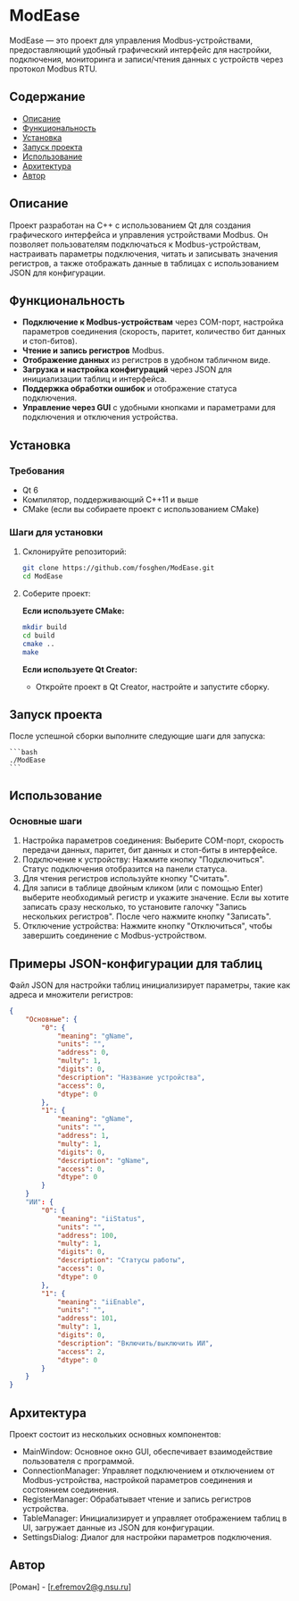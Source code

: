 # ModEase

ModEase — это проект для управления Modbus-устройствами, предоставляющий удобный графический интерфейс для настройки, подключения, мониторинга и записи/чтения данных с устройств через протокол Modbus RTU.

## Содержание

- [Описание](#описание)
- [Функциональность](#функциональность)
- [Установка](#установка)
- [Запуск проекта](#запуск-проекта)
- [Использование](#использование)
- [Архитектура](#архитектура)
- [Автор](#автор)

## Описание

Проект разработан на C++ с использованием Qt для создания графического интерфейса и управления устройствами Modbus. Он позволяет пользователям подключаться к Modbus-устройствам, настраивать параметры подключения, читать и записывать значения регистров, а также отображать данные в таблицах с использованием JSON для конфигурации.

## Функциональность

- **Подключение к Modbus-устройствам** через COM-порт, настройка параметров соединения (скорость, паритет, количество бит данных и стоп-битов).
- **Чтение и запись регистров** Modbus.
- **Отображение данных** из регистров в удобном табличном виде.
- **Загрузка и настройка конфигураций** через JSON для инициализации таблиц и интерфейса.
- **Поддержка обработки ошибок** и отображение статуса подключения.
- **Управление через GUI** с удобными кнопками и параметрами для подключения и отключения устройства.

## Установка

### Требования

- Qt 6
- Компилятор, поддерживающий C++11 и выше
- CMake (если вы собираете проект с использованием CMake)

### Шаги для установки

1. Склонируйте репозиторий:

    ```bash
    git clone https://github.com/fosghen/ModEase.git
    cd ModEase
    ```

2. Соберите проект:

   **Если используете CMake:**

    ```bash
    mkdir build
    cd build
    cmake ..
    make
    ```

   **Если используете Qt Creator:**

    - Откройте проект в Qt Creator, настройте и запустите сборку.

## Запуск проекта

После успешной сборки выполните следующие шаги для запуска:

	```bash
	./ModEase
	```
## Использование
### Основные шаги

   1. Настройка параметров соединения: Выберите COM-порт, скорость передачи данных, паритет, бит данных и стоп-биты в интерфейсе.
   2. Подключение к устройству: Нажмите кнопку "Подключиться". Статус подключения отобразится на панели статуса.
   3. Для чтения регистров используйте кнопку "Считать".
   4. Для записи в таблице двойным кликом (или с помощью Enter) выберите необходимый регистр и укажите значение. Если вы хотите записать сразу несколько, то установите галочку "Запись нескольких регистров". После чего нажмите кнопку "Записать".
   5. Отключение устройства: Нажмите кнопку "Отключиться", чтобы завершить соединение с Modbus-устройством.

## Примеры JSON-конфигурации для таблиц

Файл JSON для настройки таблиц инициализирует параметры, такие как адреса и множители регистров:
```json
{
    "Основные": {
        "0": {
            "meaning": "gName",
            "units": "",
            "address": 0,
            "multy": 1,
            "digits": 0,
            "description": "Название устройства",
            "access": 0,
            "dtype": 0
        },
        "1": {
            "meaning": "gName",
            "units": "",
            "address": 1,
            "multy": 1,
            "digits": 0,
            "description": "gName",
            "access": 0,
            "dtype": 0
        }
	}
	"ИИ": {
        "0": {
            "meaning": "iiStatus",
            "units": "",
            "address": 100,
            "multy": 1,
            "digits": 0,
            "description": "Статусы работы",
            "access": 0,
            "dtype": 0
        },
        "1": {
            "meaning": "iiEnable",
            "units": "",
            "address": 101,
            "multy": 1,
            "digits": 0,
            "description": "Включить/выключить ИИ",
            "access": 2,
            "dtype": 0
        }
	}
}
```

## Архитектура
Проект состоит из нескольких основных компонентов:

   - MainWindow: Основное окно GUI, обеспечивает взаимодействие пользователя с программой.
   - ConnectionManager: Управляет подключением и отключением от Modbus-устройства, настройкой параметров соединения и состоянием соединения.
   - RegisterManager: Обрабатывает чтение и запись регистров устройства.
   - TableManager: Инициализирует и управляет отображением таблиц в UI, загружает данные из JSON для конфигурации.
   - SettingsDialog: Диалог для настройки параметров подключения.
   

## Автор

[Роман] - [r.efremov2@g.nsu.ru]